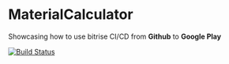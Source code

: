 # MaterialCalculator

Showcasing how to use bitrise CI/CD from **Github** to **Google Play**

[![Build Status](https://app.bitrise.io/app/44088274-08e9-4a3d-825e-4eac2db65820/status.svg?token=tIpyD2vvY-P_6LTdBp4Ygg&branch=develop)](https://app.bitrise.io/app/44088274-08e9-4a3d-825e-4eac2db65820)
